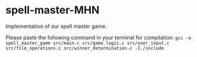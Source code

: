 # spell-master-MHN
Implementation of our spell master game.

Please paste the following command in your terminal for compilation:
`gcc -o spell_master_game src/main.c src/game_logic.c src/user_input.c src/file_operations.c src/winner_determination.c -I./include`